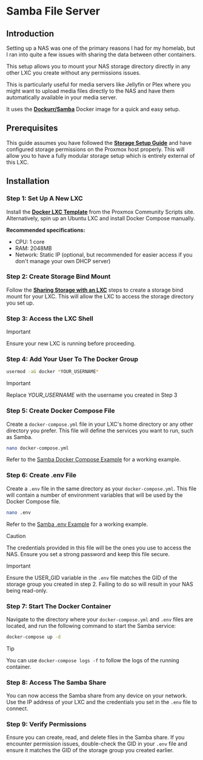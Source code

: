 # Samba File Server

## Introduction

Setting up a NAS was one of the primary reasons I had for my homelab, but I ran into quite a few issues with sharing the data between other containers.

This setup allows you to mount your NAS storage directory directly in any other LXC you create without any permissions issues. 

This is particularly useful for media servers like Jellyfin or Plex where you might want to upload media files directly to the NAS and have them automatically available in your media server.

It uses the **[Dockurr/Samba](https://github.com/dockur/samba)** Docker image for a quick and easy setup.

## Prerequisites

This guide assumes you have followed the **[Storage Setup Guide](../storage/readme.md)** and have configured storage permissions on the Proxmox host properly. This will allow you to have a fully modular storage setup which is entirely external of this LXC.

## Installation

### Step 1: Set Up A New LXC

Install the **[Docker LXC Template](https://community-scripts.github.io/ProxmoxVE/scripts?id=docker)** from the Proxmox Community Scripts site. Alternatively, spin up an Ubuntu LXC and install Docker Compose manually.

**Recommended specifications:**
- CPU: 1 core
- RAM: 2048MB
- Network: Static IP (optional, but recommended for easier access if you don't manage your own DHCP server)

### Step 2: Create Storage Bind Mount
Follow the **[Sharing Storage with an LXC](../storage/readme.md#sharing-storage-with-an-lxc)** steps to create a storage bind mount for your LXC. This will allow the LXC to access the storage directory you set up.

### Step 3: Access the LXC Shell
> [!IMPORTANT]
> Ensure your new LXC is running before proceeding.

### Step 4: Add Your User To The Docker Group
```bash
usermod -aG docker *YOUR_USERNAME*
```
> [!IMPORTANT]
> Replace *YOUR_USERNAME* with the username you created in Step 3

### Step 5: Create Docker Compose File
Create a `docker-compose.yml` file in your LXC's home directory or any other directory you prefer. This file will define the services you want to run, such as Samba.

```bash
nano docker-compose.yml
```

Refer to the [Samba Docker Compose Example](../smb-nas/docker-compose.yml) for a working example.

### Step 6: Create .env File
Create a `.env` file in the same directory as your `docker-compose.yml`. This file will contain a number of environment variables that will be used by the Docker Compose file.

```bash
nano .env
```

Refer to the [Samba .env Example](../smb-nas/.env) for a working example.

> [!CAUTION]
> The credentials provided in this file will be the ones you use to access the NAS. Ensure you set a strong password and keep this file secure.

> [!IMPORTANT]
> Ensure the USER_GID variable in the `.env` file matches the GID of the storage group you created in step 2. Failing to do so will result in your NAS being read-only.

### Step 7: Start The Docker Container
Navigate to the directory where your `docker-compose.yml` and `.env` files are located, and run the following command to start the Samba service:

```bash
docker-compose up -d
```

> [!TIP]
> You can use `docker-compose logs -f` to follow the logs of the running container.

### Step 8: Access The Samba Share
You can now access the Samba share from any device on your network. Use the IP address of your LXC and the credentials you set in the `.env` file to connect.

### Step 9: Verify Permissions
Ensure you can create, read, and delete files in the Samba share. If you encounter permission issues, double-check the GID in your `.env` file and ensure it matches the GID of the storage group you created earlier.